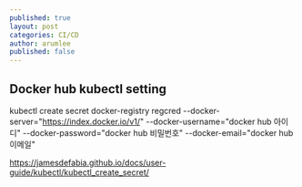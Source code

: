 ```yaml
---
published: true
layout: post
categories: CI/CD
author: arumlee
published: false
---
```


## Docker hub kubectl setting

kubectl create secret docker-registry regcred --docker-server="https://index.docker.io/v1/" --docker-username="docker hub 아이디" --docker-password="docker hub 비밀번호" --docker-email="docker hub 이메일"

https://jamesdefabia.github.io/docs/user-guide/kubectl/kubectl_create_secret/